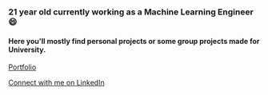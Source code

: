 ### 21 year old currently working as a Machine Learning Engineer 😄

#### Here you'll mostly find personal projects or some group projects made for University. 

[Portfolio](https://ignaciocazcarra.github.io/Portfolio/home)

[Connect with me on LinkedIn](https://www.linkedin.com/in/ignacio-cazcarra-5b1a941a4/)

<!--
**IgnacioCazcarra/IgnacioCazcarra** is a ✨ _special_ ✨ repository because its `README.md` (this file) appears on your GitHub profile.

Here are some ideas to get you started:

- 🔭 I’m currently working on ...
- 🌱 I’m currently learning ...
- 👯 I’m looking to collaborate on ...
- 🤔 I’m looking for help with ...
- 💬 Ask me about ...
- 📫 How to reach me: ...
- 😄 Pronouns: ...
- ⚡ Fun fact: ...
-->
